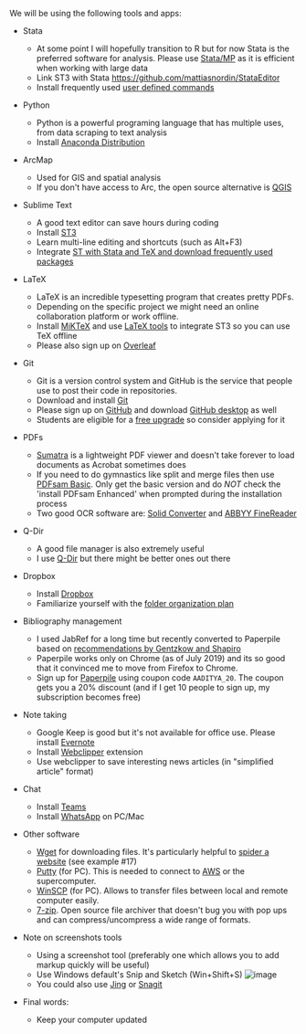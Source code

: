 We will be using the following tools and apps:

* Stata
  - At some point I will hopefully transition to R but for now Stata is the preferred software for analysis. Please use [Stata/MP](https://www.stata.com/statamp/) as it is efficient when working with large data
  - Link ST3 with Stata https://github.com/mattiasnordin/StataEditor
  - Install frequently used [user defined commands](Stata-ado)

* Python 
  - Python is a powerful programing language that has multiple uses, from data scraping to text analysis
  - Install [Anaconda Distribution](https://www.anaconda.com/distribution/)

* ArcMap
  - Used for GIS and spatial analysis
  - If you don't have access to Arc, the open source alternative is [QGIS](https://qgis.org)

* Sublime Text
  - A good text editor can save hours during coding
  - Install [ST3](https://www.sublimetext.com/)
  - Learn multi-line editing and shortcuts (such as Alt+F3)
  - Integrate [ST with Stata and TeX and download frequently used packages](st-packages)

* LaTeX
  - LaTeX is an incredible typesetting program that creates pretty PDFs. 
  - Depending on the specific project we might need an online collaboration platform or work offline.
  - Install [MiKTeX](https://miktex.org/download) and use [LaTeX tools](https://github.com/SublimeText/LaTeXTools) to integrate ST3 so you can use TeX offline
  - Please also sign up on [Overleaf](https://overleaf.com)

* Git 
  - Git is a version control system and GitHub is the service that people use to post their code in repositories. 
  - Download and install [Git](https://git-scm.com/downloads) 
  - Please sign up on [GitHub](https://github.com/) and download [GitHub desktop](https://desktop.github.com/) as well 
  - Students are eligible for a [free upgrade](https://education.github.com/) so consider applying for it

* PDFs
  - [Sumatra](https://www.sumatrapdfreader.org) is a lightweight PDF viewer and doesn't take forever to load documents as Acrobat sometimes does
  - If you need to do gymnastics like split and merge files then use [PDFsam Basic](https://pdfsam.org/download-pdfsam-basic/). Only get the basic version and do *NOT* check the 'install PDFsam Enhanced' when prompted during the installation process 
  - Two good OCR software are: [Solid Converter](https://www.soliddocuments.com/) and [ABBYY FineReader](https://www.abbyy.com/en-us/finereader/)

* Q-Dir
  - A good file manager is also extremely useful
  - I use [Q-Dir](https://www.softwareok.com/?Download=Q-Dir) but there might be better ones out there

* Dropbox
  - Install [Dropbox](https://www.dropbox.com/)
  - Familiarize yourself with the [folder organization plan](Dropbox-folder-organization) 

* Bibliography management
  - I used JabRef for a long time but recently converted to Paperpile based on [recommendations by Gentzkow and Shapiro](https://github.com/gslab-econ/ra-manual/wiki/Paperpile)
  - Paperpile works only on Chrome (as of July 2019) and its so good that it convinced me to move from Firefox to Chrome.
  - Sign up for [Paperpile](https://paperpile.com/) using coupon code `AADITYA_20`. The coupon gets you a 20% discount (and if I get 10 people to sign up, my subscription becomes free)

* Note taking
  - Google Keep is good but it's not available for office use. Please install [Evernote](https://evernote.com/)
  - Install [Webclipper](https://evernote.com/products/webclipper) extension 
  - Use webclipper to save interesting news articles (in "simplified article" format)

* Chat
  - Install [Teams](https://teams.microsoft.com/downloads) 
  - Install [WhatsApp](https://www.whatsapp.com/download/) on PC/Mac

* Other software
  - [Wget](https://www.gnu.org/software/wget/) for downloading files. It's particularly helpful to [spider a website](https://www.labnol.org/software/wget-command-examples/28750/) (see example #17) 
  - [Putty](https://www.putty.org/) (for PC). This is needed to connect to [AWS](https://aws.amazon.com/) or the supercomputer. 
  - [WinSCP](https://winscp.net/eng/download.php) (for PC). Allows to transfer files between local and remote computer easily. 
  - [7-zip](https://www.7-zip.org/). Open source file archiver that doesn't bug you with pop ups and can compress/uncompress a wide range of formats.  

* Note on screenshots tools
  - Using a screenshot tool (preferably one which allows you to add markup quickly will be useful) 
  - Use Windows default's Snip and Sketch (Win+Shift+S)
![image](https://user-images.githubusercontent.com/6592655/61278962-313ac400-a783-11e9-8be6-e92c658eefbb.png)
  - You could also use [Jing](https://www.techsmith.com/download/jing/) or [Snagit](https://www.techsmith.com/download/snagit/)

* Final words:
  - Keep your computer updated